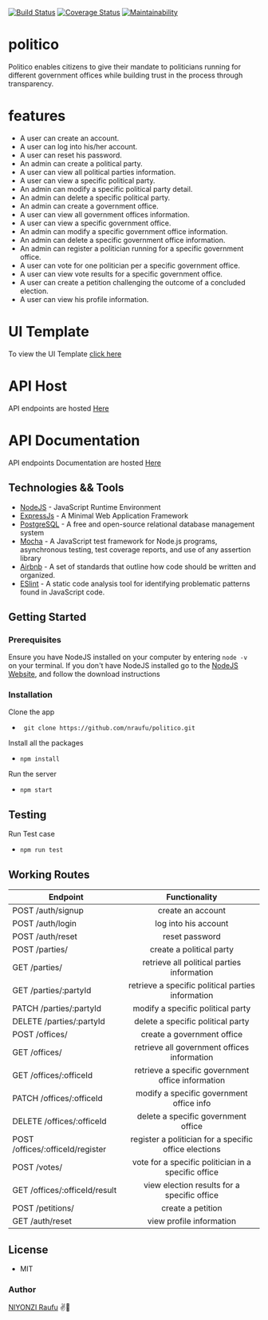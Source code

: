 [![Build Status](https://travis-ci.org/nraufu/politico.svg?branch=develop)](https://travis-ci.org/nraufu/politico)
[![Coverage Status](https://coveralls.io/repos/github/nraufu/politico/badge.svg?branch=develop)](https://coveralls.io/github/nraufu/politico?branch=develop)
[![Maintainability](https://api.codeclimate.com/v1/badges/5027448a196432bdb2be/maintainability)](https://codeclimate.com/github/nraufu/politico/maintainability)

# politico
 Politico enables citizens to give their mandate to politicians running for different government offices while building trust in the process through transparency.

# features

- A user can create an account.
- A user can log into his/her account.
- A user can reset his password.
- An admin can create a political party.
- A user can view all political parties information.
- A user can view a specific political party.
- An admin can modify a specific political party detail.
- An admin can delete a specific political party.
- An admin can create a government office.
- A user can view all government offices information.
- A user can view a specific government office.
- An admin can modify a specific government office information.
- An admin can delete a specific government office information.
- An admin can register a politician running for a specific government office.
- A user can vote for one politician per a specific government office.
- A user can view vote results for a specific government office.
- A user can create a petition challenging the outcome of a concluded election.
- A user can view his profile information.

# UI Template
To view the UI Template [click here](https://nraufu.github.io/politico/UI/)

# API Host
API endpoints are hosted [Here](https://politico-01.herokuapp.com/)

# API Documentation
API endpoints Documentation are hosted [Here](https://politico-01.herokuapp.com/api-docs)

## Technologies && Tools

* [NodeJS](https://nodejs.org/) - JavaScript Runtime Environment
* [ExpressJs](https://expressjs.com/) - A Minimal  Web Application Framework
* [PostgreSQL](https://postgresql.org) - A free and open-source relational database management system
* [Mocha](mochajs.org) - A JavaScript test framework for Node.js programs, asynchronous testing, test coverage reports, and use of any assertion library
* [Airbnb](https://github.com/airbnb/javascript) - A set of standards that outline how code should be written and organized.
* [ESlint](eslint.org) - A static code analysis tool for identifying problematic patterns found in JavaScript code.

## Getting Started

 ### Prerequisites

 Ensure you have NodeJS installed on your computer by entering  `node -v ` on your terminal. If you don't have NodeJS installed go to the [NodeJS Website](https://nodejs.org/en/download/), and follow the download instructions
 
### Installation

Clone the app
* ``` git clone https://github.com/nraufu/politico.git```

Install all the packages
* ``` npm install ```

Run the server
*  ``` npm start ```

## Testing
Run Test case
* ```npm run test```


## Working Routes

|   Endpoint                      | Functionality                                           |
|---------------------------------|:-------------------------------------------------------:|
|POST /auth/signup                | create an account                                       |
|POST /auth/login                 | log into his account                                    |
|POST /auth/reset                 | reset password                                          |
|POST /parties/                   | create a political party                                |
|GET  /parties/                   | retrieve all political parties information              |
|GET  /parties/:partyId           | retrieve a specific  political parties information      |
|PATCH /parties/:partyId          | modify a specific political party                       |
|DELETE /parties/:partyId         | delete a specific political party                       |
|POST /offices/                   | create a government office                              |
|GET  /offices/                   | retrieve all government offices information             |
|GET  /offices/:officeId          | retrieve a specific government office information       |
|PATCH /offices/:officeId         | modify a specific government office info                |
|DELETE /offices/:officeId        | delete a specific government office                     |
|POST /offices/:officeId/register | register a politician for a specific office elections   |
|POST /votes/                     | vote for a specific politician in a specific office     |
|GET /offices/:officeId/result    | view election results for a specific office             |
|POST /petitions/                 | create a petition                                       |
|GET /auth/reset                  | view profile information                                |


## License
- MIT

### Author

[NIYONZI Raufu](https://github.com/nraufu/) ✌👋
